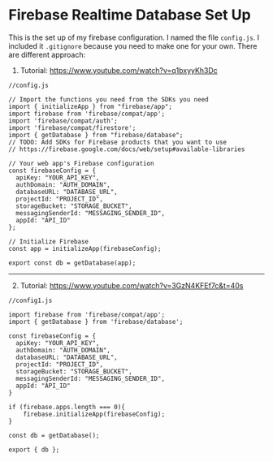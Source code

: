 # Firebase Realtime Database Set Up

This is the set up of my firebase configuration. I named the file `config.js`. I included it `.gitignore` because you need to make one for your own. There are different approach:

1. Tutorial: https://www.youtube.com/watch?v=q1bxyyKh3Dc
```
//config.js

// Import the functions you need from the SDKs you need
import { initializeApp } from "firebase/app";
import firebase from 'firebase/compat/app';
import 'firebase/compat/auth';
import 'firebase/compat/firestore';
import { getDatabase } from "firebase/database";
// TODO: Add SDKs for Firebase products that you want to use
// https://firebase.google.com/docs/web/setup#available-libraries

// Your web app's Firebase configuration
const firebaseConfig = {
  apiKey: "YOUR_API_KEY",
  authDomain: "AUTH_DOMAIN",
  databaseURL: "DATABASE_URL",
  projectId: "PROJECT_ID",
  storageBucket: "STORAGE_BUCKET",
  messagingSenderId: "MESSAGING_SENDER_ID",
  appId: "API_ID"
};

// Initialize Firebase
const app = initializeApp(firebaseConfig);

export const db = getDatabase(app);
```

----------------------------------------------------

2. Tutorial: https://www.youtube.com/watch?v=3GzN4KFEf7c&t=40s
```
//config1.js

import firebase from 'firebase/compat/app';
import { getDatabase } from 'firebase/database';

const firebaseConfig = {
  apiKey: "YOUR_API_KEY",
  authDomain: "AUTH_DOMAIN",
  databaseURL: "DATABASE_URL",
  projectId: "PROJECT_ID",
  storageBucket: "STORAGE_BUCKET",
  messagingSenderId: "MESSAGING_SENDER_ID",
  appId: "API_ID"
}

if (firebase.apps.length === 0){
    firebase.initializeApp(firebaseConfig);
}

const db = getDatabase();

export { db };

```